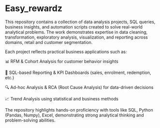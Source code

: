 # Easy_rewardz
This repository contains a collection of data analysis projects, SQL queries, business insights, and automation scripts created to solve real-world analytical problems. The work demonstrates expertise in data cleaning, transformation, exploratory analysis, visualization, and reporting across domains, retail and customer segmentation.

Each project reflects practical business applications such as:

📊 RFM & Cohort Analysis for customer behavior insights

🧾 SQL-based Reporting & KPI Dashboards (sales, enrolment, redemption, etc.)

🔍 Ad-hoc Analysis & RCA (Root Cause Analysis) for data-driven decisions

📈 Trend Analysis using statistical and business methods

The repository highlights hands-on proficiency with tools like SQL, Python (Pandas, Numpy), Excel, demonstrating strong analytical thinking and problem-solving abilities.
